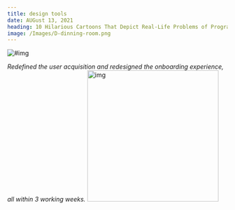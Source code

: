 ```yaml
---
title: design tools
date: AUGust 13, 2021
heading: 10 Hilarious Cartoons That Depict Real-Life Problems of Programmers
image: /Images/D-dinning-room.png
---
```

![#img](/Images/D-leaf.png "Img")

*Redefined the user acquisition and redesigned the onboarding experience, all within 3 working weeks.*
<img src="/Images/D-dining-room.png" alt="img" height="300">